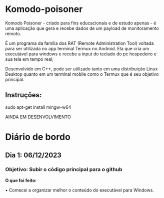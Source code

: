 # Komodo-poisoner
Komodo Poisoner - criado para fins educacionais e de estudo apenas - é uma aplicação que gera e recebe dados de um payload de monitoramento remoto. 

É um programa da família dos RAT (Remote Administration Tool) voltada para ser utilizada no app terminal Termux no Android. 
Ela que cria um executável para windows e recebe a input do teclado do pc hospedeiro e sua tela em tempo real; 

Desenvolvido em C++, pode ser utilizado tanto em uma distribuição Linux Desktop quanto em um terminal mobile como o Termux que é seu objetivo principal.

## Instruções:
sudo apt-get install mingw-w64

AINDA EM DESENVOLVIMENTO

# Diário de bordo
## Dia 1: 06/12/2023
### Objetivo: Subir o código principal para o github
**O que foi feito:**

•	Comecei a organizar melhor o conteúdo do executável para Windows.





